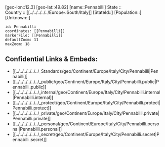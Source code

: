 ﻿---
location: [49.82,12.3] 
mapzoom: [7,12] 
mapmarker: city 
type: City
tags:
- geo/City


SpocWebEntityId: 33294
isDeleted: false
confidential: public

---
[geo-lon::12.3] 
[geo-lat::49.82] 
[name::Pennabilli] 
State ::  
Country :: [[../../../../../Europe~South/Italy]] 
[StateId::] 
[Population::] 
[Unknown::] 


```leaflet
id: Pennabilli
coordinates: [[Pennabilli]] 
markerFile: [[Pennabilli]] 
defaultZoom: 11 
maxZoom: 18
```


## Confidential Links & Embeds: 
- [[../../../../../../_Standards/geo/Continent/Europe/Italy/City/Pennabilli|Pennabilli]] 
- [[../../../../../../_public/geo/Continent/Europe/Italy/City/Pennabilli.public|Pennabilli.public]] 
- [[../../../../../../_internal/geo/Continent/Europe/Italy/City/Pennabilli.internal|Pennabilli.internal]] 
- [[../../../../../../_protect/geo/Continent/Europe/Italy/City/Pennabilli.protect|Pennabilli.protect]] 
- [[../../../../../../_private/geo/Continent/Europe/Italy/City/Pennabilli.private|Pennabilli.private]] 
- [[../../../../../../_personal/geo/Continent/Europe/Italy/City/Pennabilli.personal|Pennabilli.personal]] 
- [[../../../../../../_secret/geo/Continent/Europe/Italy/City/Pennabilli.secret|Pennabilli.secret]] 

